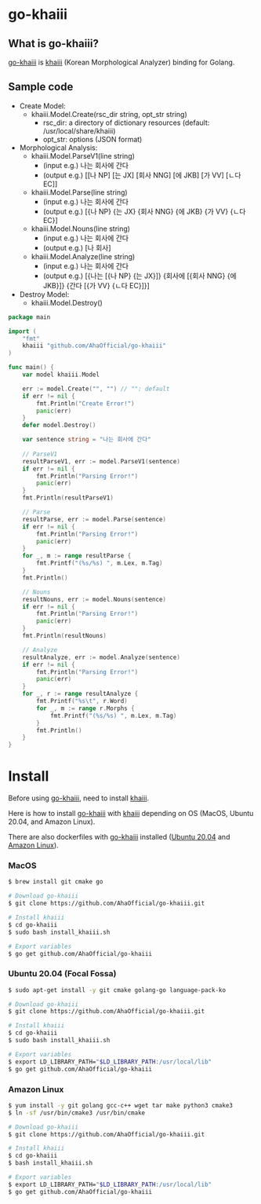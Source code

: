 # go-khaiii

## What is go-khaiii?

[go-khaiii](https://github.com/AhaOfficial/go-khaiii) is [khaiii](https://github.com/kakao/khaiii) (Korean Morphological Analyzer) binding for Golang.

## Sample code

- Create Model:
    - khaiii.Model.Create(rsc_dir string, opt_str string)
        - rsc_dir: a directory of dictionary resources (default: /usr/local/share/khaiii)
        - opt_str: options (JSON format)
- Morphological Analysis:
    - khaiii.Model.ParseV1(line string)
        - (input e.g.) 나는 회사에 간다
        - (output e.g.)
        [[나 NP] [는 JX] [회사 NNG] [에 JKB] [가 VV] [ㄴ다 EC]]
	- khaiii.Model.Parse(line string)
        - (input e.g.) 나는 회사에 간다
        - (output e.g.)
        [{나 NP} {는 JX} {회사 NNG} {에 JKB} {가 VV} {ㄴ다 EC}]
	- khaiii.Model.Nouns(line string)
        - (input e.g.) 나는 회사에 간다
        - (output e.g.)
        [나 회사]
	- khaiii.Model.Analyze(line string)
        - (input e.g.) 나는 회사에 간다
        - (output e.g.)
        [{나는 [{나 NP} {는 JX}]} {회사에 [{회사 NNG} {에 JKB}]} {간다 [{가 VV} {ㄴ다 EC}]}]
- Destroy Model:
    - khaiii.Model.Destroy()

```go
package main

import (
	"fmt"
	khaiii "github.com/AhaOfficial/go-khaiii"
)

func main() {
	var model khaiii.Model

	err := model.Create("", "") // "": default
	if err != nil {
		fmt.Println("Create Error!")
		panic(err)
	}
	defer model.Destroy()

	var sentence string = "나는 회사에 간다"
	
	// ParseV1
	resultParseV1, err := model.ParseV1(sentence)
	if err != nil {
		fmt.Println("Parsing Error!")
		panic(err)
	}
	fmt.Println(resultParseV1)

	// Parse
	resultParse, err := model.Parse(sentence)
	if err != nil {
		fmt.Println("Parsing Error!")
		panic(err)
	}
	for _, m := range resultParse {
		fmt.Printf("(%s/%s) ", m.Lex, m.Tag)
	}
	fmt.Println()

	// Nouns
	resultNouns, err := model.Nouns(sentence)
	if err != nil {
		fmt.Println("Parsing Error!")
		panic(err)
	}
	fmt.Println(resultNouns)

	// Analyze
	resultAnalyze, err := model.Analyze(sentence)
	if err != nil {
		fmt.Println("Parsing Error!")
		panic(err)
	}
	for _, r := range resultAnalyze {
		fmt.Printf("%s\t", r.Word)
		for _, m := range r.Morphs {
			fmt.Printf("(%s/%s) ", m.Lex, m.Tag)
		}
		fmt.Println()
	}
}
```

# Install

Before using [go-khaiii](https://github.com/AhaOfficial/go-khaiii), need to install [khaiii](https://github.com/kakao/khaiii).

Here is how to install [go-khaiii](https://github.com/AhaOfficial/go-khaiii) with [khaiii](https://github.com/kakao/khaiii) depending on OS (MacOS, Ubuntu 20.04, and Amazon Linux).

There are also dockerfiles with [go-khaiii](https://github.com/AhaOfficial/go-khaiii) installed ([Ubuntu 20.04](https://github.com/AhaOfficial/go-khaiii/blob/main/docker/ubuntu/Dockerfile) and [Amazon Linux](https://github.com/AhaOfficial/go-khaiii/blob/main/docker/amazonlinux/Dockerfile)).

### MacOS

```bash
$ brew install git cmake go

# Download go-khaiii
$ git clone https://github.com/AhaOfficial/go-khaiii.git

# Install khaiii
$ cd go-khaiii
$ sudo bash install_khaiii.sh

# Export variables
$ go get github.com/AhaOfficial/go-khaiii
```

### Ubuntu 20.04 (Focal Fossa)

```bash
$ sudo apt-get install -y git cmake golang-go language-pack-ko

# Download go-khaiii
$ git clone https://github.com/AhaOfficial/go-khaiii.git

# Install khaiii
$ cd go-khaiii
$ sudo bash install_khaiii.sh

# Export variables
$ export LD_LIBRARY_PATH="$LD_LIBRARY_PATH:/usr/local/lib"
$ go get github.com/AhaOfficial/go-khaiii
```

### Amazon Linux

```bash
$ yum install -y git golang gcc-c++ wget tar make python3 cmake3
$ ln -sf /usr/bin/cmake3 /usr/bin/cmake

# Download go-khaiii
$ git clone https://github.com/AhaOfficial/go-khaiii.git

# Install khaiii
$ cd go-khaiii
$ bash install_khaiii.sh

# Export variables
$ export LD_LIBRARY_PATH="$LD_LIBRARY_PATH:/usr/local/lib"
$ go get github.com/AhaOfficial/go-khaiii
```
